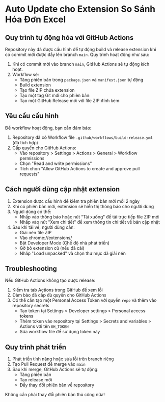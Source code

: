 # Auto Update cho Extension So Sánh Hóa Đơn Excel

## Quy trình tự động hóa với GitHub Actions

Repository này đã được cấu hình để tự động build và release extension khi có commit mới được đẩy lên branch `main`. Quy trình hoạt động như sau:

1. Khi có commit mới vào branch `main`, GitHub Actions sẽ tự động kích hoạt.
2. Workflow sẽ:
   - Tăng phiên bản trong `package.json` và `manifest.json` tự động
   - Build extension
   - Tạo file ZIP chứa extension
   - Tạo một tag Git mới cho phiên bản
   - Tạo một GitHub Release mới với file ZIP đính kèm

## Yêu cầu cấu hình

Để workflow hoạt động, bạn cần đảm bảo:

1. Repository đã có Workflow file `.github/workflows/build-release.yml` (đã tích hợp)
2. Cấp quyền cho GitHub Actions:
   - Vào repository > Settings > Actions > General > Workflow permissions
   - Chọn "Read and write permissions"
   - Tích chọn "Allow GitHub Actions to create and approve pull requests"

## Cách người dùng cập nhật extension

1. Extension được cấu hình để kiểm tra phiên bản mới mỗi 2 ngày
2. Khi có phiên bản mới, extension sẽ hiển thị thông báo cho người dùng
3. Người dùng có thể:
   - Nhấp vào thông báo hoặc nút "Tải xuống" để tải trực tiếp file ZIP mới
   - Nhấp vào nút "Xem chi tiết" để xem thông tin chi tiết về bản cập nhật
4. Sau khi tải về, người dùng cần:
   - Giải nén file ZIP
   - Vào chrome://extensions/
   - Bật Developer Mode (Chế độ nhà phát triển)
   - Gỡ bỏ extension cũ (nếu đã cài)
   - Nhấp "Load unpacked" và chọn thư mục đã giải nén

## Troubleshooting

Nếu GitHub Actions không tạo được release:

1. Kiểm tra tab Actions trong GitHub để xem lỗi
2. Đảm bảo đã cấp đủ quyền cho GitHub Actions
3. Có thể cần tạo một Personal Access Token với quyền `repo` và thêm vào repository secrets
   - Tạo token tại Settings > Developer settings > Personal access tokens
   - Thêm token vào repository tại Settings > Secrets and variables > Actions với tên `GH_TOKEN`
   - Sửa workflow file để sử dụng token này

## Quy trình phát triển

1. Phát triển tính năng hoặc sửa lỗi trên branch riêng
2. Tạo Pull Request để merge vào `main`
3. Sau khi merge, GitHub Actions sẽ tự động:
   - Tăng phiên bản
   - Tạo release mới
   - Đẩy thay đổi phiên bản về repository

Không cần phải thay đổi phiên bản thủ công nữa!
